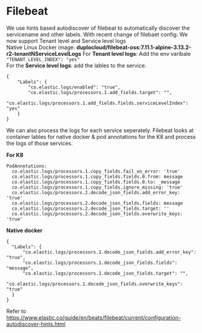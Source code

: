 # Filebeat
We use hints based autodiscover of filebeat to automatically discover the servicename and other labels. 
With recent change of filebaet config. We now support Tenant level and Service level logs  
Native Linux Docker image: **duplocloud/filebeat-oss:7.11.1-alpine-3.13.2-r2-tenantNServiceLevelLogs**
For **Tenant level logs**: Add the env varibale `"TENANT_LEVEL_INDEX": "yes"`  
For the **Service level logs**: add the lables to the service.  
```
{
	"Labels": {
		"co.elastic.logs/enabled": "true",
		"co.elastic.logs/processors.1.add_fields.target": "",
		"co.elastic.logs/processors.1.add_fields.fields.serviceLevelIndex": "yes"
	}
}
```


We can also process the logs for each service seperately. Filebeat looks at container lables for native docker & pod annotations for the K8 and process the logs of those services.

**For K8**
```
PodAnnotations:
  co.elastic.logs/processors.1.copy_fields.fail_on_error: 'true'
  co.elastic.logs/processors.1.copy_fields.fields.0.from: message
  co.elastic.logs/processors.1.copy_fields.fields.0.to: _message
  co.elastic.logs/processors.1.copy_fields.ignore_missing: 'true'
  co.elastic.logs/processors.2.decode_json_fields.add_error_key: 'true'
  co.elastic.logs/processors.2.decode_json_fields.fields: message
  co.elastic.logs/processors.2.decode_json_fields.target: ''
  co.elastic.logs/processors.2.decode_json_fields.overwrite_keys: 'true'
  ```
  
**Native docker**
  ```
 {
	"Labels": {
		"co.elastic.logs/processors.1.decode_json_fields.add_error_key": "true",
		"co.elastic.logs/processors.1.decode_json_fields.fields": "message",
		"co.elastic.logs/processors.1.decode_json_fields.target": "",
		"co.elastic.logs/processors.1.decode_json_fields.overwrite_keys": "true"
	}
}
```

Refer to https://www.elastic.co/guide/en/beats/filebeat/current/configuration-autodiscover-hints.html
